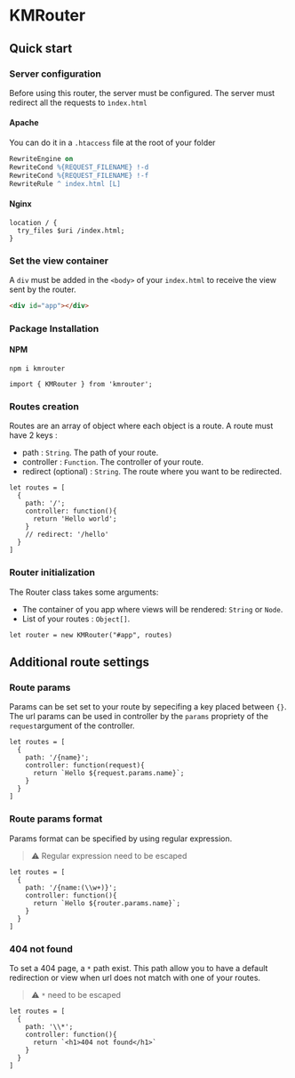 # KMRouter

## Quick start

### Server configuration

Before using this router, the server must be configured. The server must redirect all the requests to `ìndex.html`

#### Apache

You can do it in a `.htaccess` file at the root of your folder

```apache
RewriteEngine on
RewriteCond %{REQUEST_FILENAME} !-d
RewriteCond %{REQUEST_FILENAME} !-f
RewriteRule ^ index.html [L]
```

#### Nginx

```nginx
location / {
  try_files $uri /index.html;
}
```

### Set the view container

A `div` must be added in the `<body>` of your `index.html` to receive the view sent by the router.

```HTML
<div id="app"></div>
```

### Package Installation

#### NPM

`npm i kmrouter`

```JS
import { KMRouter } from 'kmrouter';
```

### Routes creation

Routes are an array of object where each object is a route. A route must have 2 keys :

- path : `String`. The path of your route.
- controller : `Function`. The controller of your route.
- redirect (optional) : `String`. The route where you want to be redirected.

```JS
let routes = [
  {
    path: '/';
    controller: function(){
      return 'Hello world';
    }
    // redirect: '/hello'
  }
]
```

### Router initialization

The Router class takes some arguments:

- The container of you app where views will be rendered: `String` or `Node`.
- List of your routes : `Object[]`.

```JS
let router = new KMRouter("#app", routes)
```

## Additional route settings

### Route params

Params can be set set to your route by sepecifing a key placed between `{}`. The url params can be used in controller by the `params` propriety of the `request`argument of the controller.

```JS
let routes = [
  {
    path: '/{name}';
    controller: function(request){
      return `Hello ${request.params.name}`;
    }
  }
]
```

### Route params format

Params format can be specified by using regular expression.

> ⚠️ Regular expression need to be escaped

```JS
let routes = [
  {
    path: '/{name:(\\w+)}';
    controller: function(){
      return `Hello ${router.params.name}`;
    }
  }
]
```

### 404 not found

To set a 404 page, a `*` path exist. This path allow you to have a default redirection or view when url does not match with one of your routes.

> ⚠️ `*` need to be escaped

```JS
let routes = [
  {
    path: '\\*';
    controller: function(){
      return `<h1>404 not found</h1>`
    }
  }
]
```
